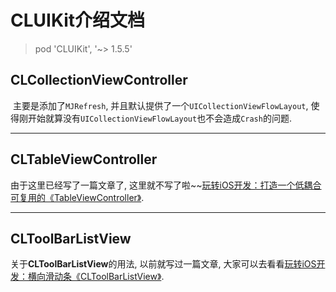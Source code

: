 # CLUIKit介绍文档

> pod 'CLUIKit', '~> 1.5.5'

## CLCollectionViewController


​	主要是添加了`MJRefresh`, 并且默认提供了一个`UICollectionViewFlowLayout`, 使得刚开始就算没有`UICollectionViewFlowLayout`也不会造成`Crash`的问题.

---

## CLTableViewController

由于这里已经写了一篇文章了, 这里就不写了啦~~[玩转iOS开发：打造一个低耦合可复用的《TableViewController》](https://cainrun.github.io/15009611814095.html).

---

## CLToolBarListView

关于**CLToolBarListView**的用法, 以前就写过一篇文章, 大家可以去看看[玩转iOS开发：横向滑动条《CLToolBarListView》](https://cainrun.github.io/14729678790305.html).
